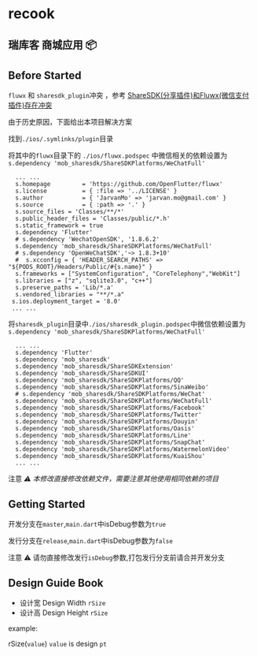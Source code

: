 
# recook

## 瑞库客 商城应用 📦

## Before Started

`fluwx` 和 `sharesdk_plugin`冲突 ，参考 [ShareSDK(分享插件)和Fluwx(微信支付插件)存在冲突](https://github.com/OpenFlutter/fluwx/blob/master/doc/QA_CN.md#sharesdk%E5%88%86%E4%BA%AB%E6%8F%92%E4%BB%B6%E5%92%8Cfluwx%E5%BE%AE%E4%BF%A1%E6%94%AF%E4%BB%98%E6%8F%92%E4%BB%B6%E5%AD%98%E5%9C%A8%E5%86%B2%E7%AA%81)

由于历史原因，下面给出本项目解决方案

找到`./ios/.symlinks/plugin`目录

将其中的`fluwx`目录下的 `./ios/fluwx.podspec` 中微信相关的依赖设置为`s.dependency 'mob_sharesdk/ShareSDKPlatforms/WeChatFull'`

``` podsepec
  ... ...
  s.homepage         = 'https://github.com/OpenFlutter/fluwx'
  s.license          = { :file => '../LICENSE' }
  s.author           = { 'JarvanMo' => 'jarvan.mo@gmail.com' }
  s.source           = { :path => '.' }
  s.source_files = 'Classes/**/*'
  s.public_header_files = 'Classes/public/*.h'
  s.static_framework = true
  s.dependency 'Flutter'
  # s.dependency 'WechatOpenSDK', '1.8.6.2'
  s.dependency 'mob_sharesdk/ShareSDKPlatforms/WeChatFull'
  # s.dependency 'OpenWeChatSDK','~> 1.8.3+10'
  #  s.xcconfig = { 'HEADER_SEARCH_PATHS' => "${PODS_ROOT}/Headers/Public/#{s.name}" }
  s.frameworks = ["SystemConfiguration", "CoreTelephony","WebKit"]
  s.libraries = ["z", "sqlite3.0", "c++"]
  s.preserve_paths = 'Lib/*.a'
  s.vendored_libraries = "**/*.a"
 s.ios.deployment_target = '8.0'
 ... ...
```

将`sharesdk_plugin`目录中`./ios/sharesdk_plugin.podspec`中微信依赖设置为`s.dependency 'mob_sharesdk/ShareSDKPlatforms/WeChatFull'`

``` podspec
  ... ...
  s.dependency 'Flutter'
  s.dependency 'mob_sharesdk'
  s.dependency 'mob_sharesdk/ShareSDKExtension'
  s.dependency 'mob_sharesdk/ShareSDKUI'
  s.dependency 'mob_sharesdk/ShareSDKPlatforms/QQ'
  s.dependency 'mob_sharesdk/ShareSDKPlatforms/SinaWeibo'
  # s.dependency 'mob_sharesdk/ShareSDKPlatforms/WeChat'
  s.dependency 'mob_sharesdk/ShareSDKPlatforms/WeChatFull'
  s.dependency 'mob_sharesdk/ShareSDKPlatforms/Facebook'
  s.dependency 'mob_sharesdk/ShareSDKPlatforms/Twitter'
  s.dependency 'mob_sharesdk/ShareSDKPlatforms/Douyin'
  s.dependency 'mob_sharesdk/ShareSDKPlatforms/Oasis'
  s.dependency 'mob_sharesdk/ShareSDKPlatforms/Line'
  s.dependency 'mob_sharesdk/ShareSDKPlatforms/SnapChat'
  s.dependency 'mob_sharesdk/ShareSDKPlatforms/WatermelonVideo'
  s.dependency 'mob_sharesdk/ShareSDKPlatforms/KuaiShou'
  ... ...
```

注意 *⚠️ 本修改直接修改依赖文件，需要注意其他使用相同依赖的项目*

## Getting Started

开发分支在`master`,`main.dart`中isDebug参数为`true`

发行分支在`release`,`main.dart`中isDebug参数为`false`

注意 ⚠️ 请勿直接修改发行`isDebug`参数,打包发行分支前请合并开发分支

## Design Guide Book

* 设计宽 Design Width `rSize`
* 设计高 Design Height `rSize`

example:

rSize(`value`) `value` is design `pt`
